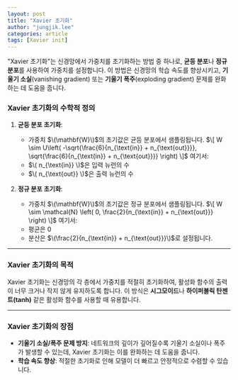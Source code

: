 ```yaml
---
layout: post
title: "Xavier 초기화"
author: "jungjik.lee"
categories: article
tags: [Xavier init]
---
```


"Xavier 초기화"는 신경망에서 가중치를 초기화하는 방법 중 하나로, **균등 분포**나 **정규 분포**를 사용하여 가중치를 설정합니다. 이 방법은 신경망의 학습 속도를 향상시키고, **기울기 소실**(vanishing gradient) 또는 **기울기 폭주**(exploding gradient) 문제를 완화하는 데 도움을 줍니다.

### Xavier 초기화의 수학적 정의

1. **균등 분포 초기화**:  
   - 가중치 $\(\mathbf{W}\)$의 초기값은 균등 분포에서 샘플링됩니다.
   $\[
   W \sim U\left( -\sqrt{\frac{6}{n_{\text{in}} + n_{\text{out}}}}, \sqrt{\frac{6}{n_{\text{in}} + n_{\text{out}}}} \right)
   \]$
   여기서:
   - $\( n_{\text{in}} \)$은 입력 뉴런의 수
   - $\( n_{\text{out}} \)$은 출력 뉴런의 수

2. **정규 분포 초기화**:  
   - 가중치 $\(\mathbf{W}\)$의 초기값은 정규 분포에서 샘플링됩니다.
   $\[
   W \sim \mathcal{N} \left( 0, \frac{2}{n_{\text{in}} + n_{\text{out}}} \right)
   \]$
   여기서:
   - 평균은 0
   - 분산은 $\(\frac{2}{n_{\text{in}} + n_{\text{out}}}\)$로 설정됩니다.

---

### **Xavier 초기화의 목적**
Xavier 초기화는 신경망의 각 층에서 가중치를 적절히 초기화하여, 활성화 함수의 출력이 너무 크거나 작지 않게 유지하도록 합니다. 이 방식은 **시그모이드**나 **하이퍼볼릭 탄젠트(tanh)** 같은 활성화 함수를 사용할 때 유용합니다.

---

### **Xavier 초기화의 장점**
- **기울기 소실/폭주 문제 방지**: 네트워크의 깊이가 깊어질수록 기울기 소실이나 폭주가 발생할 수 있는데, Xavier 초기화는 이를 완화하는 데 도움을 줍니다.
- **학습 속도 향상**: 적절한 초기화로 인해 모델이 더 빠르고 안정적으로 수렴할 수 있습니다.